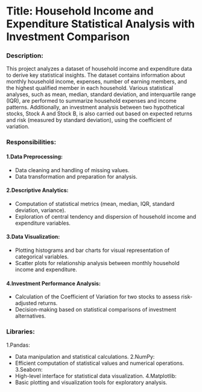 # Title: Household Income and Expenditure Statistical Analysis with Investment Comparison

### Description:
This project analyzes a dataset of household income and expenditure data to derive key statistical insights. The dataset contains information about monthly household income, expenses, number of earning members, and the highest qualified member in each household. Various statistical analyses, such as mean, median, standard deviation, and interquartile range (IQR), are performed to summarize household expenses and income patterns. Additionally, an investment analysis between two hypothetical stocks, Stock A and Stock B, is also carried out based on expected returns and risk (measured by standard deviation), using the coefficient of variation.

### Responsibilities:
#### 1.Data Preprocessing:
* Data cleaning and handling of missing values.
* Data transformation and preparation for analysis.
#### 2.Descriptive Analytics:
* Computation of statistical metrics (mean, median, IQR, standard deviation, variance).
* Exploration of central tendency and dispersion of household income and expenditure variables.
#### 3.Data Visualization:
* Plotting histograms and bar charts for visual representation of categorical variables.
* Scatter plots for relationship analysis between monthly household income and expenditure.
#### 4.Investment Performance Analysis:
* Calculation of the Coefficient of Variation for two stocks to assess risk-adjusted returns.
* Decision-making based on statistical comparisons of investment alternatives.

### Libraries:
1.Pandas: 
* Data manipulation and statistical calculations.
2.NumPy:
* Efficient computation of statistical values and numerical operations.
3.Seaborn:
* High-level interface for statistical data visualization.
4.Matplotlib:
* Basic plotting and visualization tools for exploratory analysis.


